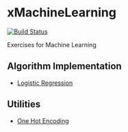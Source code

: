 # xMachineLearning
[![Build Status](https://travis-ci.org/wp-lai/xmachinelearning.svg?branch=master)](https://travis-ci.org/wp-lai/xmachinelearning)

Exercises for Machine Learning


## Algorithm Implementation
+ [Logistic Regression](logistic_regression/)

## Utilities
+ [One Hot Encoding](utilities/onehot.py)
